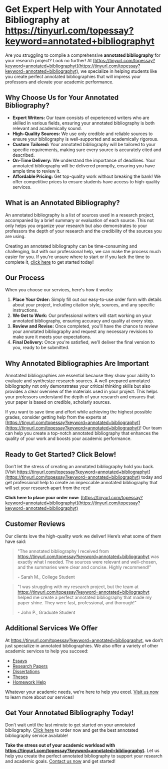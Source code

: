 # Get Expert Help with Your Annotated Bibliography at https://tinyurl.com/topessay?keyword=annotated+bibliographyt

Are you struggling to compile a comprehensive **annotated bibliography** for your research project? Look no further! At [https://tinyurl.com/topessay?keyword=annotated+bibliographyt](https://tinyurl.com/topessay?keyword=annotated+bibliographyt), we specialize in helping students like you create perfect annotated bibliographies that will impress your professors and elevate your academic performance.

## Why Choose Us for Your Annotated Bibliography?

- **Expert Writers:** Our team consists of experienced writers who are skilled in various fields, ensuring your annotated bibliography is both relevant and academically sound.
- **High-Quality Sources:** We use only credible and reliable sources to ensure your bibliography is well-supported and academically rigorous.
- **Custom Tailored:** Your annotated bibliography will be tailored to your specific requirements, making sure every source is accurately cited and described.
- **On-Time Delivery:** We understand the importance of deadlines. Your annotated bibliography will be delivered promptly, ensuring you have ample time to review it.
- **Affordable Pricing:** Get top-quality work without breaking the bank! We offer competitive prices to ensure students have access to high-quality services.

## What is an Annotated Bibliography?

An annotated bibliography is a list of sources used in a research project, accompanied by a brief summary or evaluation of each source. This not only helps you organize your research but also demonstrates to your professors the depth of your research and the credibility of the sources you are using.

Creating an annotated bibliography can be time-consuming and challenging, but with our professional help, we can make the process much easier for you. If you're unsure where to start or if you lack the time to complete it, [click here](https://tinyurl.com/topessay?keyword=annotated+bibliographyt) to get started today!

## Our Process

When you choose our services, here's how it works:

1. **Place Your Order:** Simply fill out our easy-to-use order form with details about your project, including citation style, sources, and any specific instructions.
2. **We Get to Work:** Our professional writers will start working on your annotated bibliography, ensuring accuracy and quality at every step.
3. **Review and Revise:** Once completed, you’ll have the chance to review your annotated bibliography and request any necessary revisions to make sure it meets your expectations.
4. **Final Delivery:** Once you're satisfied, we'll deliver the final version to you, ready to be submitted.

## Why Annotated Bibliographies Are Important

Annotated bibliographies are essential because they show your ability to evaluate and synthesize research sources. A well-prepared annotated bibliography not only demonstrates your critical thinking skills but also provides a clear overview of the materials used in your project. This helps your professors understand the depth of your research and ensures that your paper is based on credible, scholarly sources.

If you want to save time and effort while achieving the highest possible grades, consider getting help from the experts at [https://tinyurl.com/topessay?keyword=annotated+bibliographyt](https://tinyurl.com/topessay?keyword=annotated+bibliographyt)! Our team can help you create a top-notch annotated bibliography that enhances the quality of your work and boosts your academic performance.

## Ready to Get Started? Click Below!

Don’t let the stress of creating an annotated bibliography hold you back. [Visit https://tinyurl.com/topessay?keyword=annotated+bibliographyt](https://tinyurl.com/topessay?keyword=annotated+bibliographyt) today and get professional help to create an impeccable annotated bibliography that will set your research apart from the rest!

**Click here to place your order now:** [https://tinyurl.com/topessay?keyword=annotated+bibliographyt](https://tinyurl.com/topessay?keyword=annotated+bibliographyt)

## Customer Reviews

Our clients love the high-quality work we deliver! Here’s what some of them have said:

> "The annotated bibliography I received from https://tinyurl.com/topessay?keyword=annotated+bibliographyt was exactly what I needed. The sources were relevant and well-chosen, and the summaries were clear and concise. Highly recommend!"
> 
> <footer>- Sarah M., College Student</footer>

> "I was struggling with my research project, but the team at https://tinyurl.com/topessay?keyword=annotated+bibliographyt helped me create a perfect annotated bibliography that made my paper shine. They were fast, professional, and thorough!"
> 
> <footer>- John P., Graduate Student</footer>

## Additional Services We Offer

At https://tinyurl.com/topessay?keyword=annotated+bibliographyt, we don’t just specialize in annotated bibliographies. We also offer a variety of other academic services to help you succeed:

- [Essays](https://tinyurl.com/topessay?keyword=annotated+bibliographyt)
- [Research Papers](https://tinyurl.com/topessay?keyword=annotated+bibliographyt)
- [Dissertations](https://tinyurl.com/topessay?keyword=annotated+bibliographyt)
- [Theses](https://tinyurl.com/topessay?keyword=annotated+bibliographyt)
- [Homework Help](https://tinyurl.com/topessay?keyword=annotated+bibliographyt)

Whatever your academic needs, we’re here to help you excel. [Visit us now](https://tinyurl.com/topessay?keyword=annotated+bibliographyt) to learn more about our services!

## Get Your Annotated Bibliography Today!

Don’t wait until the last minute to get started on your annotated bibliography. [Click here](https://tinyurl.com/topessay?keyword=annotated+bibliographyt) to order now and get the best annotated bibliography service available!

**Take the stress out of your academic workload with https://tinyurl.com/topessay?keyword=annotated+bibliographyt.** Let us help you create the perfect annotated bibliography to support your research and academic goals. [Contact us now](https://tinyurl.com/topessay?keyword=annotated+bibliographyt) and get started!
